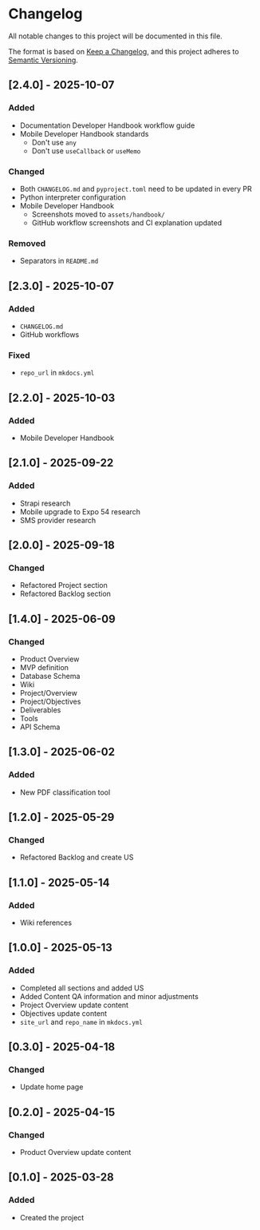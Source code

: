# Changelog

All notable changes to this project will be documented in this file.

The format is based on [Keep a Changelog](https://keepachangelog.com/en/1.1.0/),
and this project adheres to [Semantic Versioning](https://semver.org/spec/v2.0.0.html).

## [2.4.0] - 2025-10-07

### Added

- Documentation Developer Handbook workflow guide
- Mobile Developer Handbook standards
    - Don't use `any`
    - Don't use `useCallback` or `useMemo`

### Changed

- Both `CHANGELOG.md` and `pyproject.toml` need to be updated in every PR
- Python interpreter configuration
- Mobile Developer Handbook
    - Screenshots moved to `assets/handbook/`
    - GitHub workflow screenshots and CI explanation updated

### Removed

- Separators in `README.md`

## [2.3.0] - 2025-10-07

### Added

- `CHANGELOG.md`
- GitHub workflows

### Fixed

- `repo_url` in `mkdocs.yml`

## [2.2.0] - 2025-10-03

### Added

- Mobile Developer Handbook

## [2.1.0] - 2025-09-22

### Added

- Strapi research
- Mobile upgrade to Expo 54 research
- SMS provider research

## [2.0.0] - 2025-09-18

### Changed

- Refactored Project section
- Refactored Backlog section

## [1.4.0] - 2025-06-09

### Changed

- Product Overview
- MVP definition
- Database Schema
- Wiki
- Project/Overview
- Project/Objectives
- Deliverables
- Tools
- API Schema

## [1.3.0] - 2025-06-02

### Added

- New PDF classification tool

## [1.2.0] - 2025-05-29

### Changed

- Refactored Backlog and create US

## [1.1.0] - 2025-05-14

### Added

- Wiki references

## [1.0.0] - 2025-05-13

### Added

- Completed all sections and added US
- Added Content QA information and minor adjustments
- Project Overview update content
- Objectives update content
- `site_url` and `repo_name` in `mkdocs.yml`

## [0.3.0] - 2025-04-18

### Changed

- Update home page

## [0.2.0] - 2025-04-15

### Changed

- Product Overview update content

## [0.1.0] - 2025-03-28

### Added

- Created the project
